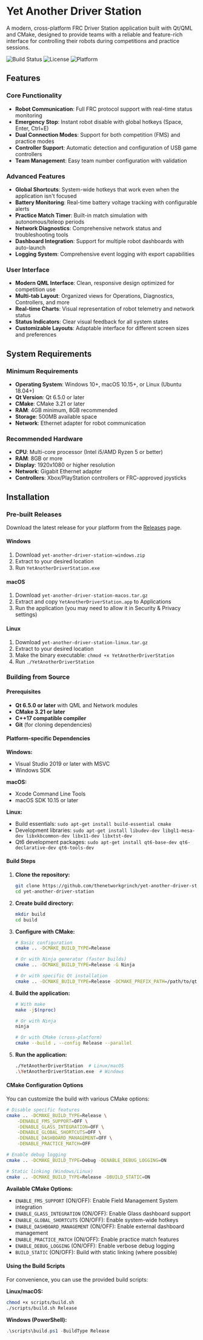 # Yet Another Driver Station

A modern, cross-platform FRC Driver Station application built with Qt/QML and CMake, designed to provide teams with a reliable and feature-rich interface for controlling their robots during competitions and practice sessions.

![Build Status](https://github.com/thenetworkgrinch/yet-another-driver-station/workflows/Build%20and%20Release%20Yet%20Another%20Driver%20Station/badge.svg)
![License](https://img.shields.io/badge/license-MIT-blue.svg)
![Platform](https://img.shields.io/badge/platform-Windows%20%7C%20macOS%20%7C%20Linux-lightgrey.svg)

## Features

### Core Functionality
- **Robot Communication**: Full FRC protocol support with real-time status monitoring
- **Emergency Stop**: Instant robot disable with global hotkeys (Space, Enter, Ctrl+E)
- **Dual Connection Modes**: Support for both competition (FMS) and practice modes
- **Controller Support**: Automatic detection and configuration of USB game controllers
- **Team Management**: Easy team number configuration with validation

### Advanced Features
- **Global Shortcuts**: System-wide hotkeys that work even when the application isn't focused
- **Battery Monitoring**: Real-time battery voltage tracking with configurable alerts
- **Practice Match Timer**: Built-in match simulation with autonomous/teleop periods
- **Network Diagnostics**: Comprehensive network status and troubleshooting tools
- **Dashboard Integration**: Support for multiple robot dashboards with auto-launch
- **Logging System**: Comprehensive event logging with export capabilities

### User Interface
- **Modern QML Interface**: Clean, responsive design optimized for competition use
- **Multi-tab Layout**: Organized views for Operations, Diagnostics, Controllers, and more
- **Real-time Charts**: Visual representation of robot telemetry and network status
- **Status Indicators**: Clear visual feedback for all system states
- **Customizable Layouts**: Adaptable interface for different screen sizes and preferences

## System Requirements

### Minimum Requirements
- **Operating System**: Windows 10+, macOS 10.15+, or Linux (Ubuntu 18.04+)
- **Qt Version**: Qt 6.5.0 or later
- **CMake**: CMake 3.21 or later
- **RAM**: 4GB minimum, 8GB recommended
- **Storage**: 500MB available space
- **Network**: Ethernet adapter for robot communication

### Recommended Hardware
- **CPU**: Multi-core processor (Intel i5/AMD Ryzen 5 or better)
- **RAM**: 8GB or more
- **Display**: 1920x1080 or higher resolution
- **Network**: Gigabit Ethernet adapter
- **Controllers**: Xbox/PlayStation controllers or FRC-approved joysticks

## Installation

### Pre-built Releases
Download the latest release for your platform from the [Releases](https://github.com/thenetworkgrinch/yet-another-driver-station/releases) page.

#### Windows
1. Download `yet-another-driver-station-windows.zip`
2. Extract to your desired location
3. Run `YetAnotherDriverStation.exe`

#### macOS
1. Download `yet-another-driver-station-macos.tar.gz`
2. Extract and copy `YetAnotherDriverStation.app` to Applications
3. Run the application (you may need to allow it in Security & Privacy settings)

#### Linux
1. Download `yet-another-driver-station-linux.tar.gz`
2. Extract to your desired location
3. Make the binary executable: `chmod +x YetAnotherDriverStation`
4. Run `./YetAnotherDriverStation`

### Building from Source

#### Prerequisites
- **Qt 6.5.0 or later** with QML and Network modules
- **CMake 3.21 or later**
- **C++17 compatible compiler**
- **Git** (for cloning dependencies)

#### Platform-specific Dependencies

**Windows:**
- Visual Studio 2019 or later with MSVC
- Windows SDK

**macOS:**
- Xcode Command Line Tools
- macOS SDK 10.15 or later

**Linux:**
- Build essentials: `sudo apt-get install build-essential cmake`
- Development libraries: `sudo apt-get install libudev-dev libgl1-mesa-dev libxkbcommon-dev libx11-dev libxtst-dev`
- Qt6 development packages: `sudo apt-get install qt6-base-dev qt6-declarative-dev qt6-tools-dev`

#### Build Steps

1. **Clone the repository:**
   ```bash
   git clone https://github.com/thenetworkgrinch/yet-another-driver-station.git
   cd yet-another-driver-station
   ```

2. **Create build directory:**
   ```bash
   mkdir build
   cd build
   ```

3. **Configure with CMake:**
   ```bash
   # Basic configuration
   cmake .. -DCMAKE_BUILD_TYPE=Release
   
   # Or with Ninja generator (faster builds)
   cmake .. -DCMAKE_BUILD_TYPE=Release -G Ninja
   
   # Or with specific Qt installation
   cmake .. -DCMAKE_BUILD_TYPE=Release -DCMAKE_PREFIX_PATH=/path/to/qt6
   ```

4. **Build the application:**
   ```bash
   # With make
   make -j$(nproc)
   
   # Or with Ninja
   ninja
   
   # Or with CMake (cross-platform)
   cmake --build . --config Release --parallel
   ```

5. **Run the application:**
   ```bash
   ./YetAnotherDriverStation  # Linux/macOS
   .\YetAnotherDriverStation.exe  # Windows
   ```

#### CMake Configuration Options

You can customize the build with various CMake options:

```bash
# Disable specific features
cmake .. -DCMAKE_BUILD_TYPE=Release \
    -DENABLE_FMS_SUPPORT=OFF \
    -DENABLE_GLASS_INTEGRATION=OFF \
    -DENABLE_GLOBAL_SHORTCUTS=OFF \
    -DENABLE_DASHBOARD_MANAGEMENT=OFF \
    -DENABLE_PRACTICE_MATCH=OFF

# Enable debug logging
cmake .. -DCMAKE_BUILD_TYPE=Debug -DENABLE_DEBUG_LOGGING=ON

# Static linking (Windows/Linux)
cmake .. -DCMAKE_BUILD_TYPE=Release -DBUILD_STATIC=ON
```

**Available CMake Options:**
- `ENABLE_FMS_SUPPORT` (ON/OFF): Enable Field Management System integration
- `ENABLE_GLASS_INTEGRATION` (ON/OFF): Enable Glass dashboard support
- `ENABLE_GLOBAL_SHORTCUTS` (ON/OFF): Enable system-wide hotkeys
- `ENABLE_DASHBOARD_MANAGEMENT` (ON/OFF): Enable external dashboard management
- `ENABLE_PRACTICE_MATCH` (ON/OFF): Enable practice match features
- `ENABLE_DEBUG_LOGGING` (ON/OFF): Enable verbose debug logging
- `BUILD_STATIC` (ON/OFF): Build with static linking (where possible)

#### Using the Build Scripts

For convenience, you can use the provided build scripts:

**Linux/macOS:**
```bash
chmod +x scripts/build.sh
./scripts/build.sh Release
```

**Windows (PowerShell):**
```powershell
.\scripts\build.ps1 -BuildType Release

